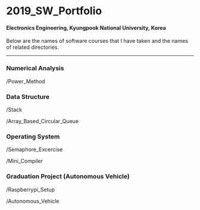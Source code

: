# 2019_SW_Portfolio

#### Electronics Engineering, Kyungpook National University, Korea

Below are the names of software courses that I have taken and the names of related directories.

------

### Numerical Analysis

/Power_Method

### Data Structure

/Stack

/Array_Based_Circular_Queue

### Operating System

/Semaphore_Excercise

/Mini_Compiler

### Graduation Project (Autonomous Vehicle)

/Raspberrypi_Setup

/Autonomous_Vehicle
